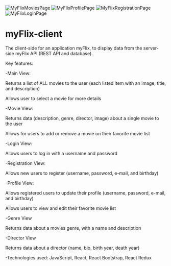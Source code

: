 ![MyFlixMoviesPage](https://user-images.githubusercontent.com/109038162/202031647-cc8e1f6e-9944-40fb-9e08-eea213582528.png)
![MyFlixProfilePage](https://user-images.githubusercontent.com/109038162/202031658-0175af80-2ebe-46bd-b0eb-e7981aa7ff8b.png)
![MyFlixRegistrationPage](https://user-images.githubusercontent.com/109038162/202031665-429242ac-2639-459e-9925-1abb9b7e279c.png)
![MyFlixLoginPage](https://user-images.githubusercontent.com/109038162/202031673-3903238d-e672-45ae-9f98-d3eb04e91d3d.png)
# myFlix-client

The client-side for an application myFlix, to display data from the server-side myFlix API (REST API and database).

Key features:


-Main View:

Returns a list of ALL movies to the user (each listed item with an image, title, and description)

Allows user to select a movie for more details


-Movie View:

Returns data (description, genre, director, image) about a single movie to the user 

Allows for users to add or remove a movie on their favorite movie list


-Login View:

Allows users to log in with a username and password


-Registration View:

Allows new users to register (username, password, e-mail, and birthday)


-Profile View:

Allows registered users to update their profile (username, password, e-mail, and birthday)

Allows users to view and edit their favorite movie list


-Genre View

Returns data about a movies genre, with a name and description


-Director View

Returns data about a director (name, bio, birth year, death year)



-Technologies used: JavaScript, React, React Bootstrap, React Redux
